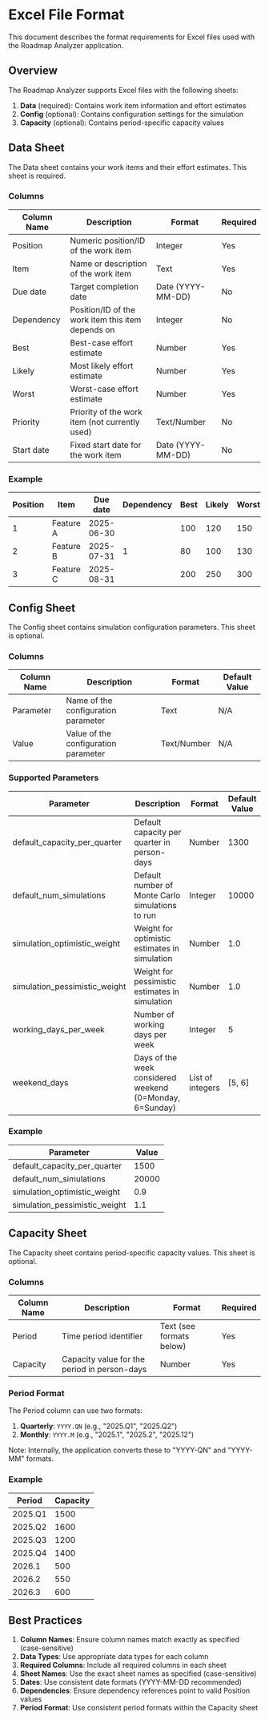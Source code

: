 # Excel File Format

This document describes the format requirements for Excel files used with the Roadmap Analyzer application.

## Overview

The Roadmap Analyzer supports Excel files with the following sheets:

1. **Data** (required): Contains work item information and effort estimates
2. **Config** (optional): Contains configuration settings for the simulation
3. **Capacity** (optional): Contains period-specific capacity values

## Data Sheet

The Data sheet contains your work items and their effort estimates. This sheet is required.

### Columns

| Column Name | Description | Format | Required |
|-------------|-------------|--------|----------|
| Position | Numeric position/ID of the work item | Integer | Yes |
| Item | Name or description of the work item | Text | Yes |
| Due date | Target completion date | Date (YYYY-MM-DD) | No |
| Dependency | Position/ID of the work item this item depends on | Integer | No |
| Best | Best-case effort estimate | Number | Yes |
| Likely | Most likely effort estimate | Number | Yes |
| Worst | Worst-case effort estimate | Number | Yes |
| Priority | Priority of the work item (not currently used) | Text/Number | No |
| Start date | Fixed start date for the work item | Date (YYYY-MM-DD) | No |

### Example

| Position | Item | Due date | Dependency | Best | Likely | Worst | Priority | Start date |
|----------|------|----------|------------|------|--------|-------|----------|------------|
| 1 | Feature A | 2025-06-30 | | 100 | 120 | 150 | High | |
| 2 | Feature B | 2025-07-31 | 1 | 80 | 100 | 130 | Medium | |
| 3 | Feature C | 2025-08-31 | | 200 | 250 | 300 | Low | 2025-07-01 |

## Config Sheet

The Config sheet contains simulation configuration parameters. This sheet is optional.

### Columns

| Column Name | Description | Format | Default Value |
|-------------|-------------|--------|---------------|
| Parameter | Name of the configuration parameter | Text | N/A |
| Value | Value of the configuration parameter | Text/Number | N/A |

### Supported Parameters

| Parameter | Description | Format | Default Value |
|-----------|-------------|--------|---------------|
| default_capacity_per_quarter | Default capacity per quarter in person-days | Number | 1300 |
| default_num_simulations | Default number of Monte Carlo simulations to run | Integer | 10000 |
| simulation_optimistic_weight | Weight for optimistic estimates in simulation | Number | 1.0 |
| simulation_pessimistic_weight | Weight for pessimistic estimates in simulation | Number | 1.0 |
| working_days_per_week | Number of working days per week | Integer | 5 |
| weekend_days | Days of the week considered weekend (0=Monday, 6=Sunday) | List of integers | [5, 6] |

### Example

| Parameter | Value |
|-----------|-------|
| default_capacity_per_quarter | 1500 |
| default_num_simulations | 20000 |
| simulation_optimistic_weight | 0.9 |
| simulation_pessimistic_weight | 1.1 |

## Capacity Sheet

The Capacity sheet contains period-specific capacity values. This sheet is optional.

### Columns

| Column Name | Description | Format | Required |
|-------------|-------------|--------|----------|
| Period | Time period identifier | Text (see formats below) | Yes |
| Capacity | Capacity value for the period in person-days | Number | Yes |

### Period Format

The Period column can use two formats:

1. **Quarterly**: `YYYY.QN` (e.g., "2025.Q1", "2025.Q2")
2. **Monthly**: `YYYY.M` (e.g., "2025.1", "2025.2", "2025.12")

Note: Internally, the application converts these to "YYYY-QN" and "YYYY-MM" formats.

### Example

| Period | Capacity |
|--------|----------|
| 2025.Q1 | 1500 |
| 2025.Q2 | 1600 |
| 2025.Q3 | 1200 |
| 2025.Q4 | 1400 |
| 2026.1 | 500 |
| 2026.2 | 550 |
| 2026.3 | 600 |

## Best Practices

1. **Column Names**: Ensure column names match exactly as specified (case-sensitive)
2. **Data Types**: Use appropriate data types for each column
3. **Required Columns**: Include all required columns in each sheet
4. **Sheet Names**: Use the exact sheet names as specified (case-sensitive)
5. **Dates**: Use consistent date formats (YYYY-MM-DD recommended)
6. **Dependencies**: Ensure dependency references point to valid Position values
7. **Period Format**: Use consistent period formats within the Capacity sheet
